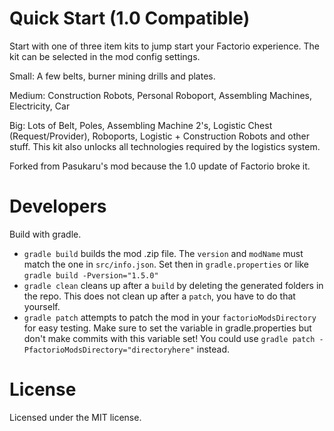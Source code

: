 # Quick Start (1.0 Compatible)

Start with one of three item kits to jump start your Factorio experience. The kit can be selected in the mod config settings. 

Small:
A few belts, burner mining drills and plates.

Medium:
Construction Robots, Personal Roboport, Assembling Machines, Electricity, Car

Big:
Lots of Belt, Poles, Assembling Machine 2's, Logistic Chest (Request/Provider), Roboports, Logistic + Construction Robots and other stuff. 
This kit also unlocks all technologies required by the logistics system.

Forked from Pasukaru's mod because the 1.0 update of Factorio broke it.

# Developers

Build with gradle.

- `gradle build` builds the mod .zip file. The `version` and `modName` must match the one in `src/info.json`. Set then in `gradle.properties` or like `gradle build -Pversion="1.5.0"`
- `gradle clean` cleans up after a `build` by deleting the generated folders in the repo. This does not clean up after a `patch`, you have to do that yourself.
- `gradle patch` attempts to patch the mod in your `factorioModsDirectory` for easy testing. Make sure to set the variable in gradle.properties but don't make commits with this variable set! You could use `gradle patch -PfactorioModsDirectory="directoryhere"` instead.

# License

Licensed under the MIT license.
